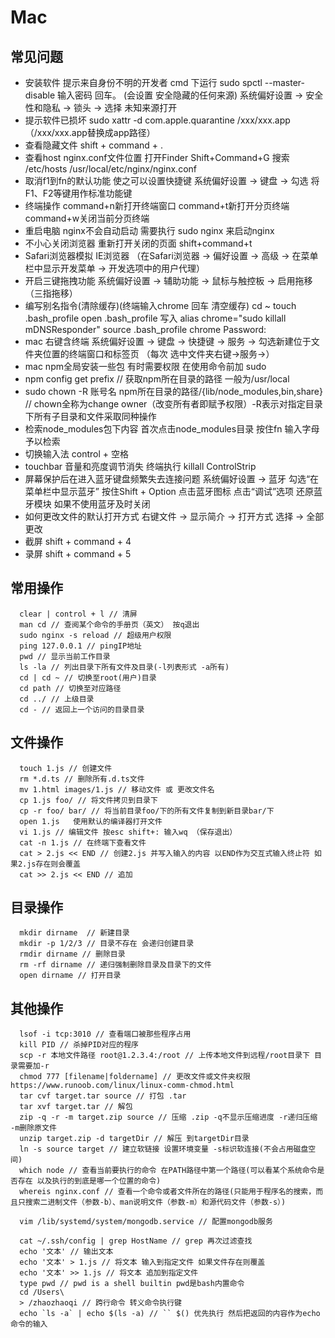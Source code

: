 # Mac
## 常见问题
  - 安装软件 提示来自身份不明的开发者
    cmd 下运行 sudo spctl --master-disable 输入密码 回车。 (会设置 安全隐藏的任何来源)
    系统偏好设置 -> 安全性和隐私 -> 锁头 -> 选择 未知来源打开
  - 提示软件已损坏 sudo xattr -d com.apple.quarantine /xxx/xxx.app （/xxx/xxx.app替换成app路径）
  - 查看隐藏文件 shift + command + .
  - 查看host nginx.conf文件位置 打开Finder Shift+Command+G 搜索 /etc/hosts /usr/local/etc/nginx/nginx.conf
  - 取消f1到fn的默认功能 使之可以设置快捷键 系统偏好设置 -> 键盘 -> 勾选 将F1、F2等键用作标准功能键
  - 终端操作 command+n新打开终端窗口 command+t新打开分页终端 command+w关闭当前分页终端
  - 重启电脑 nginx不会自动启动 需要执行 sudo nginx 来启动nginx
  - 不小心关闭浏览器 重新打开关闭的页面 shift+command+t
  - Safari浏览器模拟 IE浏览器 （在Safari浏览器 -> 偏好设置 -> 高级 -> 在菜单栏中显示开发菜单 -> 开发选项中的用户代理）
  - 开启三键拖拽功能 系统偏好设置 -> 辅助功能 -> 鼠标与触控板 -> 启用拖移（三指拖移）
  - 编写别名指令(清除缓存)(终端输入chrome 回车 清空缓存)
    cd ~
    touch .bash_profile
    open .bash_profile
    写入 alias chrome="sudo killall mDNSResponder"
    source .bash_profile
    chrome
    Password:
  - mac 右键含终端 系统偏好设置 -> 键盘 -> 快捷键 -> 服务 -> 勾选新建位于文件夹位置的终端窗口和标签页 （每次 选中文件夹右键->服务->）
  - mac npm全局安装一些包 有时需要权限 在使用命令前加 sudo
  - npm config get prefix // 获取npm所在目录的路径 一般为/usr/local
  - sudo chown -R 账号名 npm所在目录的路径/{lib/node_modules,bin,share} // chown全称为change owner（改变所有者即赋予权限）-R表示对指定目录下所有子目录和文件采取同种操作
  - 检索node_modules包下内容 首次点击node_modules目录 按住fn 输入字母予以检索
  - 切换输入法 control + 空格
  - touchbar 音量和亮度调节消失 终端执行 killall ControlStrip
  - 屏幕保护后在进入蓝牙键盘频繁失去连接问题
    系统偏好设置 -> 蓝牙 勾选“在菜单栏中显示蓝牙”
    按住Shift + Option 点击蓝牙图标 点击“调试”选项 还原蓝牙模块
    如果不使用蓝牙及时关闭
  - 如何更改文件的默认打开方式 右键文件 -> 显示简介 -> 打开方式 选择 -> 全部更改
  - 截屏 shift + command + 4
  - 录屏 shift + command + 5

## 常用操作
```
  clear | control + l // 清屏
  man cd // 查阅某个命令的手册页（英文） 按q退出
  sudo nginx -s reload // 超级用户权限
  ping 127.0.0.1 // pingIP地址
  pwd // 显示当前工作目录
  ls -la // 列出目录下所有文件及目录(-l列表形式 -a所有)
  cd | cd ~ // 切换至root(用户)目录
  cd path // 切换至对应路径
  cd ../ // 上级目录
  cd - // 返回上一个访问的目录目录
```

## 文件操作
```
  touch 1.js // 创建文件
  rm *.d.ts // 删除所有.d.ts文件
  mv 1.html images/1.js // 移动文件 或 更改文件名
  cp 1.js foo/ // 将文件拷贝到目录下
  cp -r foo/ bar/ // 将当前目录foo/下的所有文件复制到新目录bar/下
  open 1.js   使用默认的编译器打开文件
  vi 1.js // 编辑文件 按esc shift+: 输入wq （保存退出）
  cat -n 1.js // 在终端下查看文件
  cat > 2.js << END // 创建2.js 并写入输入的内容 以END作为交互式输入终止符 如果2.js存在则会覆盖
  cat >> 2.js << END // 追加
```
## 目录操作
```
  mkdir dirname  // 新建目录
  mkdir -p 1/2/3 // 目录不存在 会递归创建目录
  rmdir dirname // 删除目录
  rm -rf dirname // 递归强制删除目录及目录下的文件
  open dirname // 打开目录
```
## 其他操作
```
  lsof -i tcp:3010 // 查看端口被那些程序占用
  kill PID // 杀掉PID对应的程序
  scp -r 本地文件路径 root@1.2.3.4:/root // 上传本地文件到远程/root目录下 目录需要加-r
  chmod 777 [filename|foldername] // 更改文件或文件夹权限 https://www.runoob.com/linux/linux-comm-chmod.html
  tar cvf target.tar source // 打包 .tar
  tar xvf target.tar // 解包
  zip -q -r -m target.zip source // 压缩 .zip -q不显示压缩进度 -r递归压缩 -m删除原文件
  unzip target.zip -d targetDir // 解压 到targetDir目录
  ln -s source target // 建立软链接 设置环境变量 -s标识软连接(不会占用磁盘空间)
  which node // 查看当前要执行的命令 在PATH路径中第一个路径(可以看某个系统命令是否存在 以及执行的到底是哪一个位置的命令)
  whereis nginx.conf // 查看一个命令或者文件所在的路径(只能用于程序名的搜索，而且只搜索二进制文件（参数-b）、man说明文件（参数-m）和源代码文件（参数-s）)

  vim /lib/systemd/system/mongodb.service // 配置mongodb服务

  cat ~/.ssh/config | grep HostName // grep 再次过滤查找
  echo '文本' // 输出文本
  echo '文本' > 1.js // 将文本 输入到指定文件 如果文件存在则覆盖
  echo '文本' >> 1.js // 将文本 追加到指定文件
  type pwd // pwd is a shell builtin pwd是bash内置命令
  cd /Users\
  > /zhaozhaoqi // 跨行命令 转义命令执行键
  echo `ls -a` | echo $(ls -a) // `` $() 优先执行 然后把返回的内容作为echo命令的输入
```

